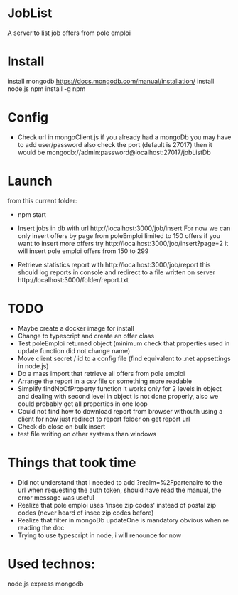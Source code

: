 # JobList
A server to list job offers from pole emploi

# Install
install mongodb https://docs.mongodb.com/manual/installation/
install node.js
npm install -g npm

# Config
- Check url in mongoClient.js if you already had a mongoDb you may have to add user/password
also check the port (default is 27017) then it would be mongodb://admin:password@localhost:27017/jobListDb

# Launch 
from this current folder:
- npm start
- Insert jobs in db with url http://localhost:3000/job/insert
For now we can only insert offers by page from poleEmploi limited to 150 offers if you want to insert more offers try http://localhost:3000/job/insert?page=2 it will insert
pole emploi offers from 150 to 299

- Retrieve statistics report with http://localhost:3000/job/report this should log reports in console
and redirect to a file written on server http://localhost:3000/folder/report.txt

# TODO
- Maybe create a docker image for install 
- Change to typescript and create an offer class
- Test poleEmploi returned object (minimum check that properties used in update function did not change name)
- Move client secret / id to a config file (find equivalent to .net appsettings in node.js)
- Do a mass import that retrieve all offers from pole emploi
- Arrange the report in a csv file or something more readable
- Simplify findNbOfProperty function it works only for 2 levels in object and dealing with second level in object is not done properly, also we could probably get all properties in one loop
- Could not find how to download report from browser withouth using a client for now just redirect to report folder on get report url
- Check db close on bulk insert 
- test file writing on other systems than windows


# Things that took time
- Did not understand that I needed to add ?realm=%2Fpartenaire to the url when requesting the auth token, should have read the manual, the error message was useful
- Realize that pole emploi uses 'insee zip codes' instead of postal zip codes (never heard of insee zip codes before)
- Realize that filter in mongoDb updateOne is mandatory obvious when re reading the doc
- Trying to use typescript in node, i will renounce for now

# Used technos:
node.js
express
mongodb
